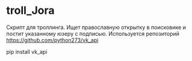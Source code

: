 # troll_Jora
Скрипт для троллинга. Ищет православную открытку в поисковике и постит указанному юзеру с подписью.
Используется репозиторий https://github.com/python273/vk_api

pip install vk_api

